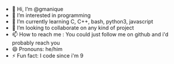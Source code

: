 - 👋 Hi, I’m @gmanique
- 👀 I’m interested in programming
- 🌱 I’m currently learning C, C++, bash, python3, javascript
- 💞️ I’m looking to collaborate on any kind of project
- 📫 How to reach me : You could just follow me on github and i'd probably reach you
- 😄 Pronouns: he/him
- ⚡ Fun fact: I code since i'm 9

<!---
gmanique/gmanique is a ✨ special ✨ repository because its `README.md` (this file) appears on your GitHub profile.
You can click the Preview link to take a look at your changes.
--->
